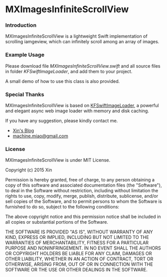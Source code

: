 # MXImagesInfiniteScrollView

### Introduction 

MXImagesInfiniteScrollView is a lightweight Swift implementation of scrolling iamgeview, which can infinitely scroll among an array of images.

### Example Usage

Please download file *MXImagesInfiniteScrollView.swift* and all source files in folder *KFSwiftImageLoader*, and add them to your project.

A small demo of how to use this class is also provided.


### Special Thanks

MXImagesInfiniteScrollView is based on [KFSwiftImageLoader](https://github.com/kiavashfaisali/KFSwiftImageLoader), a powerful and elegant async web image loader with memory and disk caching.

If you have any suggestion, please kindly contact me.
- [Xin's Blog](http://machinecc.github.io)
- [machine.miao@gmail.com](mailto:machine.miao@gmail.com)


### License

MXImagesInfiniteScrollView is under MIT License.

Copyright (c) 2015 Xin

Permission is hereby granted, free of charge, to any person obtaining a copy of this software and associated documentation files (the "Software"), to deal in the Software without restriction, including without limitation the rights to use, copy, modify, merge, publish, distribute, sublicense, and/or sell copies of the Software, and to permit persons to whom the Software is furnished to do so, subject to the following conditions:

The above copyright notice and this permission notice shall be included in all copies or substantial portions of the Software.

THE SOFTWARE IS PROVIDED "AS IS", WITHOUT WARRANTY OF ANY KIND, EXPRESS OR IMPLIED, INCLUDING BUT NOT LIMITED TO THE WARRANTIES OF MERCHANTABILITY, FITNESS FOR A PARTICULAR PURPOSE AND NONINFRINGEMENT. IN NO EVENT SHALL THE AUTHORS OR COPYRIGHT HOLDERS BE LIABLE FOR ANY CLAIM, DAMAGES OR OTHER LIABILITY, WHETHER IN AN ACTION OF CONTRACT, TORT OR OTHERWISE, ARISING FROM, OUT OF OR IN CONNECTION WITH THE SOFTWARE OR THE USE OR OTHER DEALINGS IN THE SOFTWARE.



